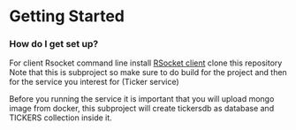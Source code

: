 # Getting Started

### How do I get set up?
For client Rsocket command line install [RSocket client](https://github.com/making/rsc/releases)
clone this repository
Note that this is subproject so make sure to do build for the project and then for the service you interest for (Ticker service)

Before you running the service it is important that you will upload mongo image from docker, this subproject will create tickersdb as database and TICKERS collection inside it.
